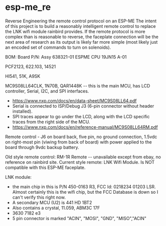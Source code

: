 # esp-me_re
Reverse Engineering the remote control protocol on an ESP-ME
The intent of this project is to build a reasonably intelligent remote control to replace the LNK wifi module rainbird provides.  If the remote protocol is more complex than is reasonable to reverse, the faceplate connection will be the next area of research as its output is likely far more simple (most likely just an encoded set of commands to turn on solenoids).  

BOM:
Board P/N: Assy 638321-01
ESPME CPU 19JN15 A-01

PCF2123, 622.103, 14521

HI541, 51K, A9SK

MC9S08LL64CLK, 1N70B, QAR1448K -- this is the main MCU, has LCD controller, Serial, I2C, and SPI interfaces.  
 - https://www.nxp.com/docs/en/data-sheet/MC9S08LL64.pdf
 - Serial is connected to ISP/Debug J3 (6-pin connector without header installed).
 - SPI traces appear to go under the LCD, along with the LCD specific traces from the right side of the MCU.  
 - https://www.nxp.com/docs/en/reference-manual/MC9S08LL64RM.pdf
 
Remote control - J6 on board back, five pin, no ground connection, 1.5vdc on right-most pin (viwing from back of board) with power applied to the board through 9vdc backup battery.  

Old style remote control: RM-1R Remote -- unavailable except from ebay, no reference on rainbird site.
Current style remote: LNK Wifi Module.  Is NOT compatible with this ESP-ME faceplate.  

LNK module:
 - the main chip in this is P/N 450-0163 R3, FCC Id: 0218234 01203 LSR.  Almost certainly this is the wifi chip, but the FCC Database is down so I can't verify this right now. 
 - A secondary MCU (U2) is 441 HD 1BT2
 - Also contains a crystal, 11.059, ABM3C 17F
 - 3630 7182 e3
 - 5 pin connector is marked "ACIN", "MOSI", "GND", "MISO","ACIN"
